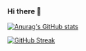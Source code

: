 ### Hi there 👋

  [![Anurag's GitHub stats](https://github-readme-stats.vercel.app/api?username=aryamankukal&theme=dark)](https://github.com/anuraghazra/github-readme-stats)
  

  [![GitHub Streak](https://github-readme-streak-stats.herokuapp.com/?user=aryamankukal&theme=dark)](https://git.io/streak-stats)
  

